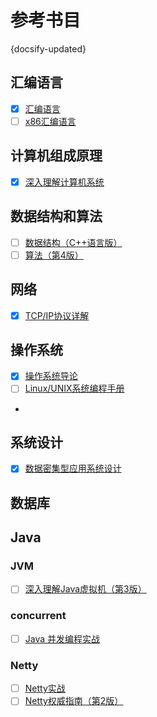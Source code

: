 # 参考书目
{docsify-updated}

## 汇编语言
- [X] [汇编语言](https://book.douban.com/subject/25726019/)
- [ ] [x86汇编语言](https://book.douban.com/subject/20492528/)
## 计算机组成原理
- [X] [深入理解计算机系统](https://book.douban.com/subject/26912767/)
## 数据结构和算法
- [ ] [数据结构（C++语言版）](https://book.douban.com/subject/25859528/)
- [ ] [算法（第4版）](https://book.douban.com/subject/19952400/)
## 网络
- [X] [TCP/IP协议详解](https://book.douban.com/subject/1088054/)
## 操作系统
- [X] [操作系统导论](https://book.douban.com/subject/33463930/)
- [ ] [Linux/UNIX系统编程手册](https://book.douban.com/subject/25809330/)
- 
## 系统设计
- [X] [数据密集型应用系统设计](https://book.douban.com/subject/30329536/)
## 数据库
## Java
### JVM
- [ ] [深入理解Java虚拟机（第3版）](https://book.douban.com/subject/34907497/)
### concurrent
- [ ] [Java 并发编程实战](https://book.douban.com/subject/10484692/)
### Netty
- [ ] [Netty实战](https://book.douban.com/subject/27038538/)
- [ ] [Netty权威指南（第2版）](https://book.douban.com/subject/26373138/)
